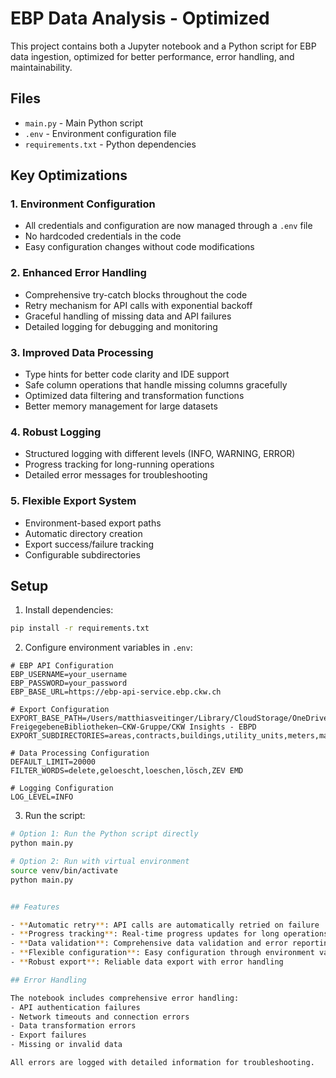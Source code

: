 # EBP Data Analysis - Optimized

This project contains both a Jupyter notebook and a Python script for EBP data ingestion, optimized for better performance, error handling, and maintainability.

## Files

- `main.py` - Main Python script
- `.env` - Environment configuration file
- `requirements.txt` - Python dependencies

## Key Optimizations

### 1. Environment Configuration
- All credentials and configuration are now managed through a `.env` file
- No hardcoded credentials in the code
- Easy configuration changes without code modifications

### 2. Enhanced Error Handling
- Comprehensive try-catch blocks throughout the code
- Retry mechanism for API calls with exponential backoff
- Graceful handling of missing data and API failures
- Detailed logging for debugging and monitoring

### 3. Improved Data Processing
- Type hints for better code clarity and IDE support
- Safe column operations that handle missing columns gracefully
- Optimized data filtering and transformation functions
- Better memory management for large datasets

### 4. Robust Logging
- Structured logging with different levels (INFO, WARNING, ERROR)
- Progress tracking for long-running operations
- Detailed error messages for troubleshooting

### 5. Flexible Export System
- Environment-based export paths
- Automatic directory creation
- Export success/failure tracking
- Configurable subdirectories

## Setup

1. Install dependencies:
```bash
pip install -r requirements.txt
```

2. Configure environment variables in `.env`:
```env
# EBP API Configuration
EBP_USERNAME=your_username
EBP_PASSWORD=your_password
EBP_BASE_URL=https://ebp-api-service.ebp.ckw.ch

# Export Configuration
EXPORT_BASE_PATH=/Users/matthiasveitinger/Library/CloudStorage/OneDrive-FreigegebeneBibliotheken–CKW-Gruppe/CKW Insights - EBPD
EXPORT_SUBDIRECTORIES=areas,contracts,buildings,utility_units,meters,managers,profiles

# Data Processing Configuration
DEFAULT_LIMIT=20000
FILTER_WORDS=delete,geloescht,loeschen,lösch,ZEV EMD

# Logging Configuration
LOG_LEVEL=INFO
```

3. Run the script:
```bash
# Option 1: Run the Python script directly
python main.py

# Option 2: Run with virtual environment
source venv/bin/activate
python main.py


## Features

- **Automatic retry**: API calls are automatically retried on failure
- **Progress tracking**: Real-time progress updates for long operations
- **Data validation**: Comprehensive data validation and error reporting
- **Flexible configuration**: Easy configuration through environment variables
- **Robust export**: Reliable data export with error handling

## Error Handling

The notebook includes comprehensive error handling:
- API authentication failures
- Network timeouts and connection errors
- Data transformation errors
- Export failures
- Missing or invalid data

All errors are logged with detailed information for troubleshooting.
